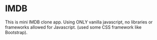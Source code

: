 # IMDB
This is mini IMDB clone app. Using ONLY vanilla javascript, no libraries or frameworks allowed for Javascript. (used some CSS framework like Bootstrap).
